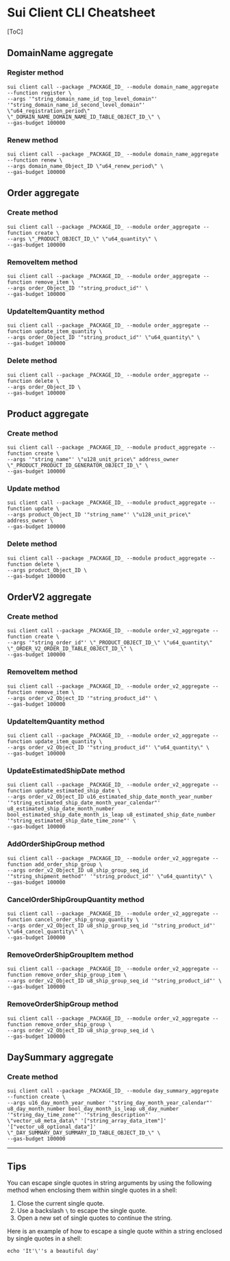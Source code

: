 # Sui Client CLI Cheatsheet

[ToC]

## DomainName aggregate

### Register method

```shell
sui client call --package _PACKAGE_ID_ --module domain_name_aggregate --function register \
--args '"string_domain_name_id_top_level_domain"' '"string_domain_name_id_second_level_domain"' \"u64_registration_period\" \"_DOMAIN_NAME_DOMAIN_NAME_ID_TABLE_OBJECT_ID_\" \
--gas-budget 100000
```

### Renew method

```shell
sui client call --package _PACKAGE_ID_ --module domain_name_aggregate --function renew \
--args domain_name_Object_ID \"u64_renew_period\" \
--gas-budget 100000
```

## Order aggregate

### Create method

```shell
sui client call --package _PACKAGE_ID_ --module order_aggregate --function create \
--args \"_PRODUCT_OBJECT_ID_\" \"u64_quantity\" \
--gas-budget 100000
```

### RemoveItem method

```shell
sui client call --package _PACKAGE_ID_ --module order_aggregate --function remove_item \
--args order_Object_ID '"string_product_id"' \
--gas-budget 100000
```

### UpdateItemQuantity method

```shell
sui client call --package _PACKAGE_ID_ --module order_aggregate --function update_item_quantity \
--args order_Object_ID '"string_product_id"' \"u64_quantity\" \
--gas-budget 100000
```

### Delete method

```shell
sui client call --package _PACKAGE_ID_ --module order_aggregate --function delete \
--args order_Object_ID \
--gas-budget 100000
```

## Product aggregate

### Create method

```shell
sui client call --package _PACKAGE_ID_ --module product_aggregate --function create \
--args '"string_name"' \"u128_unit_price\" address_owner \"_PRODUCT_PRODUCT_ID_GENERATOR_OBJECT_ID_\" \
--gas-budget 100000
```

### Update method

```shell
sui client call --package _PACKAGE_ID_ --module product_aggregate --function update \
--args product_Object_ID '"string_name"' \"u128_unit_price\" address_owner \
--gas-budget 100000
```

### Delete method

```shell
sui client call --package _PACKAGE_ID_ --module product_aggregate --function delete \
--args product_Object_ID \
--gas-budget 100000
```

## OrderV2 aggregate

### Create method

```shell
sui client call --package _PACKAGE_ID_ --module order_v2_aggregate --function create \
--args '"string_order_id"' \"_PRODUCT_OBJECT_ID_\" \"u64_quantity\" \"_ORDER_V2_ORDER_ID_TABLE_OBJECT_ID_\" \
--gas-budget 100000
```

### RemoveItem method

```shell
sui client call --package _PACKAGE_ID_ --module order_v2_aggregate --function remove_item \
--args order_v2_Object_ID '"string_product_id"' \
--gas-budget 100000
```

### UpdateItemQuantity method

```shell
sui client call --package _PACKAGE_ID_ --module order_v2_aggregate --function update_item_quantity \
--args order_v2_Object_ID '"string_product_id"' \"u64_quantity\" \
--gas-budget 100000
```

### UpdateEstimatedShipDate method

```shell
sui client call --package _PACKAGE_ID_ --module order_v2_aggregate --function update_estimated_ship_date \
--args order_v2_Object_ID u16_estimated_ship_date_month_year_number '"string_estimated_ship_date_month_year_calendar"' u8_estimated_ship_date_month_number bool_estimated_ship_date_month_is_leap u8_estimated_ship_date_number '"string_estimated_ship_date_time_zone"' \
--gas-budget 100000
```

### AddOrderShipGroup method

```shell
sui client call --package _PACKAGE_ID_ --module order_v2_aggregate --function add_order_ship_group \
--args order_v2_Object_ID u8_ship_group_seq_id '"string_shipment_method"' '"string_product_id"' \"u64_quantity\" \
--gas-budget 100000
```

### CancelOrderShipGroupQuantity method

```shell
sui client call --package _PACKAGE_ID_ --module order_v2_aggregate --function cancel_order_ship_group_quantity \
--args order_v2_Object_ID u8_ship_group_seq_id '"string_product_id"' \"u64_cancel_quantity\" \
--gas-budget 100000
```

### RemoveOrderShipGroupItem method

```shell
sui client call --package _PACKAGE_ID_ --module order_v2_aggregate --function remove_order_ship_group_item \
--args order_v2_Object_ID u8_ship_group_seq_id '"string_product_id"' \
--gas-budget 100000
```

### RemoveOrderShipGroup method

```shell
sui client call --package _PACKAGE_ID_ --module order_v2_aggregate --function remove_order_ship_group \
--args order_v2_Object_ID u8_ship_group_seq_id \
--gas-budget 100000
```

## DaySummary aggregate

### Create method

```shell
sui client call --package _PACKAGE_ID_ --module day_summary_aggregate --function create \
--args u16_day_month_year_number '"string_day_month_year_calendar"' u8_day_month_number bool_day_month_is_leap u8_day_number '"string_day_time_zone"' '"string_description"' \"vector_u8_meta_data\" '["string_array_data_item"]' '["vector_u8_optional_data"]' \"_DAY_SUMMARY_DAY_SUMMARY_ID_TABLE_OBJECT_ID_\" \
--gas-budget 100000
```


---

## Tips

You can escape single quotes in string arguments by using the following method when enclosing them within single quotes in a shell:

1. Close the current single quote.
2. Use a backslash `\` to escape the single quote.
3. Open a new set of single quotes to continue the string.

Here is an example of how to escape a single quote within a string enclosed by single quotes in a shell:

```shell
echo 'It'\''s a beautiful day'
```

